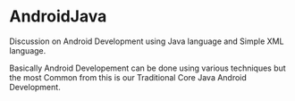 # AndroidJava
Discussion on Android Development using Java language and Simple XML language.

Basically Android Developement can be done using various techniques but the most Common from this is our Traditional Core Java Android Development.
